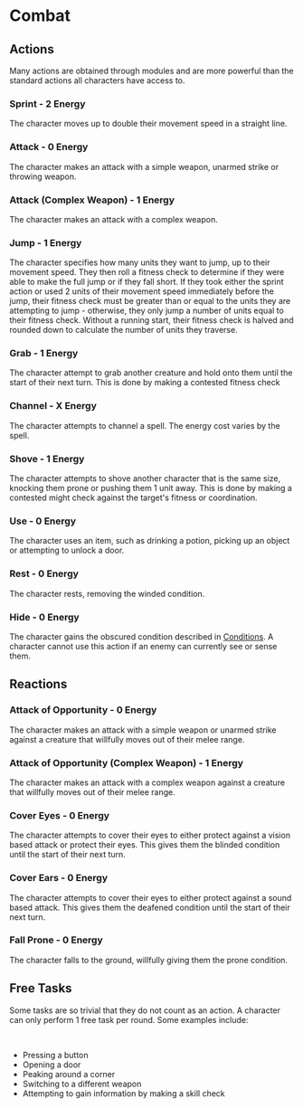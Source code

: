 # Combat

<div class="triangle-line"></div>

## Actions

Many actions are obtained through modules and are more powerful than the standard actions all characters have access to.

### Sprint - 2 Energy
The character moves up to double their movement speed in a straight line.

### Attack - 0 Energy
The character makes an attack with a simple weapon, unarmed strike or throwing weapon.

### Attack (Complex Weapon) - 1 Energy
The character makes an attack with a complex weapon.

### Jump - 1 Energy
The character specifies how many units they want to jump, up to their movement speed. They then roll a fitness check to determine if they were able to make the full jump or if they fall short. If they took either the sprint action or used 2 units of their movement speed immediately before the jump, their fitness check must be greater than or equal to the units they are attempting to jump - otherwise, they only jump a number of units equal to their fitness check. Without a running start, their fitness check is halved and rounded down to calculate the number of units they traverse.

### Grab - 1 Energy
The character attempt to grab another creature and hold onto them until the start of their next turn. This is done by making a contested fitness check 

### Channel - X Energy
The character attempts to channel a spell. The energy cost varies by the spell.

### Shove - 1 Energy
The character attempts to shove another character that is the same size, knocking them prone or pushing them 1 unit away. This is done by making a contested might check against the target's fitness or coordination.

### Use - 0 Energy
The character uses an item, such as drinking a potion, picking up an object or attempting to unlock a door.

### Rest - 0 Energy
The character rests, removing the winded condition.

### Hide - 0 Energy
The character gains the obscured condition described in [Conditions](/wiki/conditions). A character cannot use this action if an enemy can currently see or sense them.

<div class="triangle-line"></div>

## Reactions

### Attack of Opportunity - 0 Energy
The character makes an attack with a simple weapon or unarmed strike against a creature that willfully moves out of their melee range.

### Attack of Opportunity (Complex Weapon) - 1 Energy
The character makes an attack with a complex weapon against a creature that willfully moves out of their melee range.

### Cover Eyes - 0 Energy
The character attempts to cover their eyes to either protect against a vision based attack or protect their eyes. This gives them the blinded condition until the start of their next turn.

### Cover Ears - 0 Energy
The character attempts to cover their eyes to either protect against a sound based attack. This gives them the deafened condition until the start of their next turn.

### Fall Prone - 0 Energy
The character falls to the ground, willfully giving them the prone condition.


<div class="triangle-line"></div>

## Free Tasks

Some tasks are so trivial that they do not count as an action. A character can only perform 1 free task per round. Some examples include:

<br>

- Pressing a button
- Opening a door
- Peaking around a corner
- Switching to a different weapon
- Attempting to gain information by making a skill check

